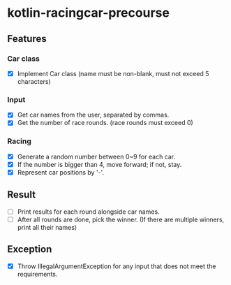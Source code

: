 # kotlin-racingcar-precourse

## Features

### Car class
- [x] Implement Car class (name must be non-blank, must not exceed 5 characters)

### Input
- [x] Get car names from the user, separated by commas.
- [x] Get the number of race rounds. (race rounds must exceed 0)

### Racing
- [x] Generate a random number between 0~9 for each car.
- [x] If the number is bigger than 4, move forward; if not, stay.
- [x] Represent car positions by '-'.

## Result
- [ ] Print results for each round alongside car names.
- [ ] After all rounds are done, pick the winner. (If there are multiple winners, print all their names)

## Exception
- [x] Throw IllegalArgumentException for any input that does not meet the requirements.
